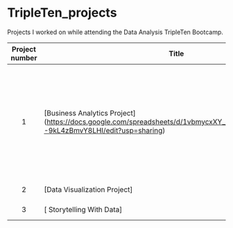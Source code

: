# TripleTen_projects
Projects I worked on while attending the Data Analysis TripleTen Bootcamp.


| Project number | Title | Description |
| :-----------: | ----------- |----------- |
| 1 | [Business Analytics Project] (https://docs.google.com/spreadsheets/d/1vbmycxXY_5z3oCZFjbGg7L9DlQk3--9kL4zBmvY8LHI/edit?usp=sharing) | The project task was to turn event logs into business metrics focusing on cohort analysis, retention rates and conversion funnels|
| 2 | [Data Visualization Project] | Business Analytics | This project focused on Tableu |
| 3 | [ Storytelling With Data] | Storytelling with Data| This project focused on data visualization tools and converting raw data into analytical stories for stakeholders |
